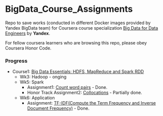 # BigData_Course_Assignments
Repo to save works (conducted in different Docker images provided by Yandex BigData team) for Coursera course specialization [Big Data for Data Engineers](https://www.coursera.org/specializations/big-data-engineering) by **Yandex**.

For fellow coursera learners who are browsing this repo, please obey Coursera Honor Code.

### Progress
* Course1: [Big Data Essentials: HDFS, MapReduce and Spark RDD](https://www.coursera.org/learn/big-data-essentials/home/welcome)
  * Wk3: Hadoop - onging
  * Wk5: Spark
    * Assignment1: [Count word pairs](https://github.com/Xfan1025/BigData_Course_Assignments/blob/master/wk5_Spark/A1%20-%20Find%20Count%20of%20Word%20Pairs.ipynb) - Done.
    * Honor Track Assignment2: [Collocations](https://github.com/Xfan1025/BigData_Course_Assignments/blob/master/wk5_Spark/A2%20-%20Collocations.ipynb) - Partially done.
  * Wk6: Application
    * Assignment: [TF-IDF(Compute the Term Frequency and Inverse Document Frequency)](https://github.com/Xfan1025/BigData_Course_Assignments/blob/master/wk6_applications/Assignment%20-%20Term%20Frequency%20and%20Inverse%20Document%20Frequency.ipynb) - Done.
